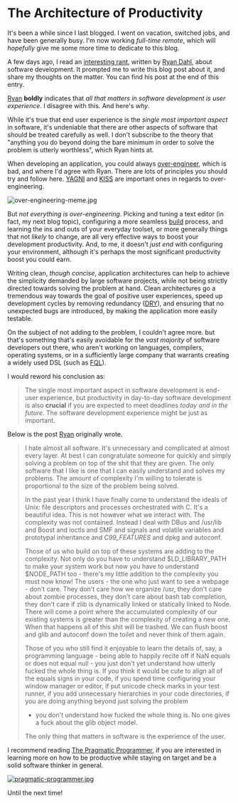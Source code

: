 # The Architecture of Productivity #

It's been a while since I last blogged. I went on vacation, switched jobs, and have been generally busy. I'm now working _full-time remote_, which will _hopefully_ give me some more time to dedicate to this blog.

A few days ago, I read an [interesting rant](https://plus.google.com/116904230181415286707/posts/DnAMAN5sUR8 "His original post"), written by [Ryan Dahl](https://github.com/ry "Ryan Dahl, father of Node.JS"), about software development. It prompted me to write this blog post about it, and share my thoughts on the matter. You can find his post at the end of this entry.

[Ryan](https://github.com/ry "Ryan Dahl") **boldly** indicates that _all that matters in software development is user experience_. I disagree with this. And here's _why_.

While it's true that end user experience is the _single most important aspect_ in software, it's undeniable that there are other aspects of software that should be treated carefully as well. I don't subscribe to the theory that "anything you do beyond doing the bare minimum in order to solve the problem is utterly worthless", which Ryan hints at.

When developing an application, you could always [over-engineer](http://en.wikipedia.org/wiki/Overengineering "Over-engineering definition"), which is bad, and where I'd agree with Ryan. There are lots of principles you should try and follow here. [YAGNI](http://en.wikipedia.org/wiki/You_aren't_gonna_need_it "You ain't gonna need it") and [KISS](http://en.wikipedia.org/wiki/KISS_principle "Keep it simple, stupid") are important ones in regards to over-engineering.

![over-engineering-meme.jpg][1]

But _not everything is over-engineering_. Picking and tuning a text editor (in fact, my next blog topic), configuring a more seamless [build](/search/tagged/build "search posts tagged build") process, and learning the ins and outs of your everyday toolset, or more generally things that not _likely_ to change, are all very effective ways to boost your development productivity. And, to me, it doesn't _just end_ with configuring your environment, although it's perhaps the most significant productivity boost you could earn.

Writing clean, _though concise_, application architectures can help to achieve the simplicity demanded by large software projects, while not being strictly directed towards solving the problem at hand. Clean architectures go a tremendous way towards the goal of positive user experiences, speed up development cycles by removing redundancy ([DRY](http://en.wikipedia.org/wiki/Don't_repeat_yourself "Don't repeat yourself")), and ensuring that no unexpected bugs are introduced, by making the application more easily testable.

On the subject of not adding to the problem, I couldn't agree more. but that's something that's easily avoidable for the _vast majority_ of software developers out there, who aren't working on languages, compilers, operating systems, or in a sufficiently large company that warrants creating a widely used DSL (such as [FQL](https://developers.facebook.com/docs/reference/fql/ "Facebook Query Language")).

I would reword his conclusion as:

> The single most important aspect in software development is end-user experience, but productivity in day-to-day software development is also **crucial** if you are expected to meet deadlines _today and in the future_. The software development experience might be just as important.

Below is the post [Ryan](https://github.com/ry "Ryan Dahl") originally wrote.

> I hate almost all software. It's unnecessary and complicated at almost
> every layer. At best I can congratulate someone for quickly and simply
> solving a problem on top of the shit that they are given. The only
> software that I like is one that I can easily understand and solves my
> problems. The amount of complexity I'm willing to tolerate is
> proportional to the size of the problem being solved.
> 
> In the past year I think I have finally come to understand the ideals
> of Unix: file descriptors and processes orchestrated with C. It's a
> beautiful idea. This is not however what we interact with. The
> complexity was not contained. Instead I deal with DBus and /usr/lib
> and Boost and ioctls and SMF and signals and volatile variables and
> prototypal inheritance and _C99_FEATURES_ and dpkg and autoconf.
> 
> Those of us who build on top of these systems are adding to the
> complexity. Not only do you have to understand $LD_LIBRARY_PATH to
> make your system work but now you have to understand $NODE_PATH too -
> there's my little addition to the complexity you must now know! The
> users - the one who just want to see a webpage - don't care. They
> don't care how we organize /usr, they don't care about zombie
> processes, they don't care about bash tab completion, they don't care
> if zlib is dynamically linked or statically linked to Node. There will
> come a point where the accumulated complexity of our existing systems
> is greater than the complexity of creating a new one. When that
> happens all of this shit will be trashed. We can flush boost and glib
> and autoconf down the toilet and never think of them again.
> 
> Those of you who still find it enjoyable to learn the details of, say,
> a programming language - being able to happily recite off if NaN
> equals or does not equal null - you just don't yet understand how
> utterly fucked the whole thing is. If you think it would be cute to
> align all of the equals signs in your code, if you spend time
> configuring your window manager or editor, if put unicode check marks
> in your test runner, if you add unnecessary hierarchies in your code
> directories, if you are doing anything beyond just solving the problem
> - you don't understand how fucked the whole thing is. No one gives a fuck about the glib object model.
> 
> The only thing that matters in software is the experience of the user.

I recommend reading [The Pragmatic Programmer](http://www.amazon.com/dp/020161622X "The Pragmatic Programmer on Amazon"), if you are interested in learning more on how to be productive while staying on target and be a solid software thinker in general.

[![pragmatic-programmer.jpg][2]](http://www.amazon.com/dp/020161622X "The Pragmatic Programmer on Amazon")

Until the next time!

  [1]: http://i.imgur.com/JPsizDt.jpg "Over-engineering is bad"
  [2]: http://i.imgur.com/3W9BJTe.jpg
